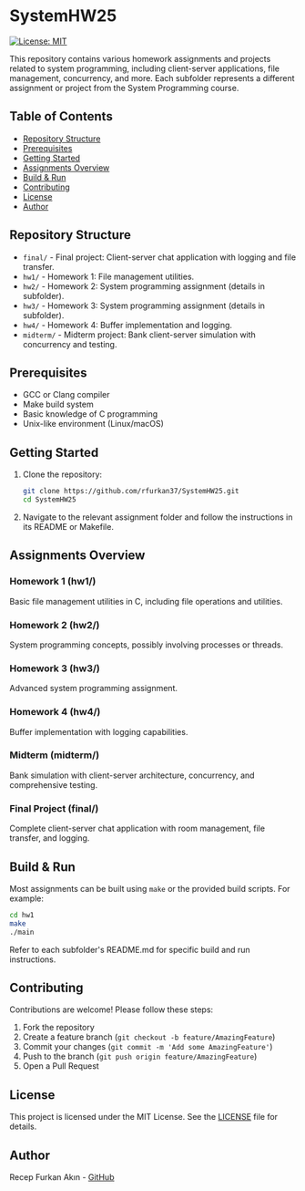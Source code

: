 # SystemHW25

[![License: MIT](https://img.shields.io/badge/License-MIT-yellow.svg)](https://opensource.org/licenses/MIT)

This repository contains various homework assignments and projects related to system programming, including client-server applications, file management, concurrency, and more. Each subfolder represents a different assignment or project from the System Programming course.

## Table of Contents

- [Repository Structure](#repository-structure)
- [Prerequisites](#prerequisites)
- [Getting Started](#getting-started)
- [Assignments Overview](#assignments-overview)
- [Build & Run](#build--run)
- [Contributing](#contributing)
- [License](#license)
- [Author](#author)

## Repository Structure

- `final/` - Final project: Client-server chat application with logging and file transfer.
- `hw1/` - Homework 1: File management utilities.
- `hw2/` - Homework 2: System programming assignment (details in subfolder).
- `hw3/` - Homework 3: System programming assignment (details in subfolder).
- `hw4/` - Homework 4: Buffer implementation and logging.
- `midterm/` - Midterm project: Bank client-server simulation with concurrency and testing.

## Prerequisites

- GCC or Clang compiler
- Make build system
- Basic knowledge of C programming
- Unix-like environment (Linux/macOS)

## Getting Started

1. Clone the repository:
   ```sh
   git clone https://github.com/rfurkan37/SystemHW25.git
   cd SystemHW25
   ```
2. Navigate to the relevant assignment folder and follow the instructions in its README or Makefile.

## Assignments Overview

### Homework 1 (hw1/)
Basic file management utilities in C, including file operations and utilities.

### Homework 2 (hw2/)
System programming concepts, possibly involving processes or threads.

### Homework 3 (hw3/)
Advanced system programming assignment.

### Homework 4 (hw4/)
Buffer implementation with logging capabilities.

### Midterm (midterm/)
Bank simulation with client-server architecture, concurrency, and comprehensive testing.

### Final Project (final/)
Complete client-server chat application with room management, file transfer, and logging.

## Build & Run

Most assignments can be built using `make` or the provided build scripts. For example:

```sh
cd hw1
make
./main
```

Refer to each subfolder's README.md for specific build and run instructions.

## Contributing

Contributions are welcome! Please follow these steps:

1. Fork the repository
2. Create a feature branch (`git checkout -b feature/AmazingFeature`)
3. Commit your changes (`git commit -m 'Add some AmazingFeature'`)
4. Push to the branch (`git push origin feature/AmazingFeature`)
5. Open a Pull Request

## License

This project is licensed under the MIT License. See the [LICENSE](LICENSE) file for details.

## Author

Recep Furkan Akın - [GitHub](https://github.com/rfurkan37)
